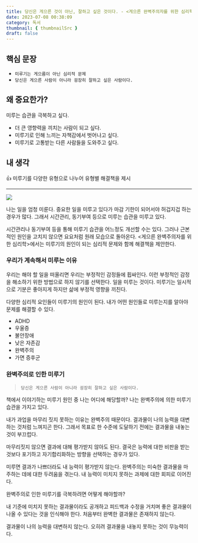 ```yaml
---
title: 당신은 게으른 것이 아닌, 잘하고 싶은 것이다. - <게으른 완벽주의자를 위한 심리학>
date: 2023-07-08 00:38:09
category: 독서
thumbnail: { thumbnailSrc }
draft: false
---
```


## 핵심 문장

- `미루기는 게으름이 아닌 심리적 문제`
- `당신은 게으른 사람이 아니라 굉장히 잘하고 싶은 사람이다.`

## 왜 중요한가?

미루는 습관을 극복하고 싶다.

- 더 큰 영향력을 끼치는 사람이 되고 싶다.
- 미루기로 인해 느끼는 자책감에서 벗어나고 싶다.
- 미루기로 고통받는 다른 사람들을 도와주고 싶다.

## 내 생각

👍 미루기를 다양한 유형으로 나누어 유형별 해결책을 제시

---

![](https://i.imgur.com/ryNehD8.png)

나는 일을 엄청 미룬다. 중요한 일을 미루고 있다가 마감 기한이 되어서야 허겁지겁 하는 경우가 많다. 그래서 시간관리, 동기부여 등으로 미루는 습관을 미루고 있다.

시간관리나 동기부여 등을 통해 미루기 습관을 어느정도 개선할 수는 있다. 그러나 근본적인 원인을 고치지 않으면 요요처럼 원래 모습으로 돌아온다. <게으른 완벽주의자를 위한 심리학>에서는 미루기의 원인이 되는 심리적 문제와 함께 해결책을 제안한다.

### 우리가 계속해서 미루는 이유

우리는 해야 할 일을 떠올리면 우리는 부정적인 감정들에 휩싸인다. 이런 부정적인 감정을 해소하기 위한 방법으로 하지 않기를 선택한다. 일을 미루는 것이다. 미루기는 일시적으로 기분은 좋아지게 하지만 삶에 부정적 영향을 끼친다.

다양한 심리적 요인들이 미루기의 원인이 된다. 내가 어떤 원인들로 미루는지를 알아야 문제를 해결할 수 있다.

- ADHD
- 우울증
- 불안장애
- 낮은 자존감
- 완벽주의
- 가면 증후군

### 완벽주의로 인한 미루기

> `당신은 게으른 사람이 아니라 굉장히 잘하고 싶은 사람이다.`

책에서 이야기하는 미루기 원인 중 나는 어디에 해당할까? 나는 완벽주의에 의한 미루기 습관을 가지고 있다.

내가 과업을 마무리 짓지 못하는 이유는 완벽주의 때문이다. 결과물이 나의 능력을 대변하는 것처럼 느껴지곤 한다. 그래서 목표로 한 수준에 도달하기 전에는 결과물을 내놓는 것이 부끄럽다.

마무리짓지 않으면 결과에 대해 평가받지 않아도 된다. 결국은 능력에 대한 비판을 받는 것보다 포기하고 자기합리화하는 방향을 선택하는 경우가 있다.

미루면 결과가 나쁘더라도 내 능력이 평가받지 않는다. 완벽주의는 미숙한 결과물을 마주하는 데에 대한 두려움을 겪는다. 내 능력이 미치지 못하는 과제에 대한 회피로 이어진다.

완벽주의로 인한 미루기를 극복하려면 어떻게 해야할까?

내 기준에 미치지 못하는 결과물이라도 공개하고 피드백과 수정을 거치며 좋은 결과물이 나올 수 있다는 것을 인식해야 한다. 처음부터 완벽한 결과물은 존재하지 않는다.

결과물이 나의 능력을 대변하지 않는다. 오히려 결과물을 내놓지 못하는 것이 무능력이다.
